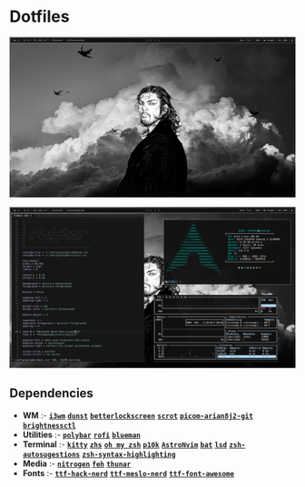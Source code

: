 # Dotfiles

![screenshot](./screenshots/screenshot.png)

![screenshot1](./screenshots/screenshot1.png)

## Dependencies
- **WM** :- [**`i3wm`**](https://i3wm.org/)  [**`dunst`**](https://wiki.archlinux.org/title/Dunst)  [**`betterlockscreen`**](https://github.com/betterlockscreen/betterlockscreen)  [**`scrot`**](https://github.com/dreamer/scrot)  [**`picom-arian8j2-git`**](https://aur.archlinux.org/packages/picom-arian8j2-git)  [**`brightnessctl`**](https://archlinux.org/packages/extra/x86_64/brightnessctl/)
- **Utilities** :- [**`polybar`**](https://github.com/polybar/polybar)  [**`rofi`**](https://github.com/adi1090x/rofi)  [**`blueman`**](https://archlinux.org/packages/extra/x86_64/blueman/)
- **Terminal** :- [**`kitty`**](https://sw.kovidgoyal.net/kitty/)  [**`zhs`**](https://wiki.archlinux.org/title/Zsh)  [**`oh my zsh`**](https://ohmyz.sh/)  [**`p10k`**](https://github.com/romkatv/powerlevel10k)  [**`AstroNvim`**](https://astronvim.com/)  [**`bat`**](https://github.com/sharkdp/bat)  [**`lsd`**](https://github.com/lsd-rs/lsd)  [**`zsh-autosugestions`**](https://github.com/zsh-users/zsh-autosuggestions)  [**`zsh-syntax-highlighting`**](https://github.com/zsh-users/zsh-syntax-highlighting)
- **Media** :- [**`nitrogen`**](https://wiki.archlinux.org/title/nitrogen)  [**`feh`**](https://wiki.archlinux.org/title/feh)  [**`thunar`**](https://wiki.archlinux.org/title/thunar) 
- **Fonts** :- [**`ttf-hack-nerd`**](https://archlinux.org/packages/extra/any/ttf-hack-nerd/)  [**`ttf-meslo-nerd`**](https://archlinux.org/packages/extra/any/ttf-meslo-nerd/)  [**`ttf-font-awesome`**](https://archlinux.org/packages/extra/any/ttf-font-awesome/)
